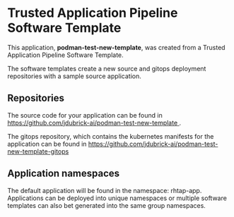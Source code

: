 # Trusted Application Pipeline Software Template

This application, **podman-test-new-template**, was created from a Trusted Application Pipeline Software Template.

The software templates create a new source and gitops deployment repositories with a sample source application. 

## Repositories

The source code for your application can be found in [https://github.com/jdubrick-ai/podman-test-new-template ](https://github.com/jdubrick-ai/podman-test-new-template ).
 
The gitops repository, which contains the kubernetes manifests for the application can be found in 
[https://github.com/jdubrick-ai/podman-test-new-template-gitops ](https://github.com/jdubrick-ai/podman-test-new-template-gitops ) 

## Application namespaces 

The default application will be found in the namespace: rhtap-app. Applications can be deployed into unique namespaces or multiple software templates can also bet generated into the same group namespaces.  
